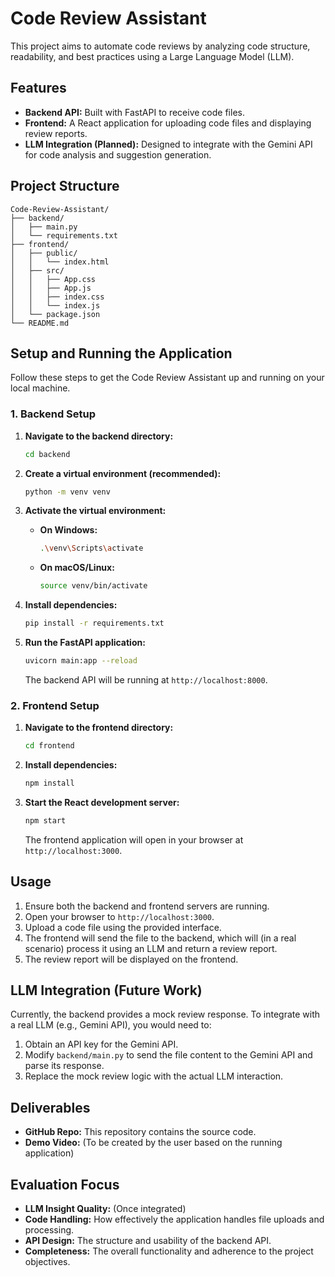 # Code Review Assistant

This project aims to automate code reviews by analyzing code structure, readability, and best practices using a Large Language Model (LLM).

## Features

*   **Backend API:** Built with FastAPI to receive code files.
*   **Frontend:** A React application for uploading code files and displaying review reports.
*   **LLM Integration (Planned):** Designed to integrate with the Gemini API for code analysis and suggestion generation.

## Project Structure

```
Code-Review-Assistant/
├── backend/
│   ├── main.py
│   └── requirements.txt
├── frontend/
│   ├── public/
│   │   └── index.html
│   ├── src/
│   │   ├── App.css
│   │   ├── App.js
│   │   ├── index.css
│   │   └── index.js
│   └── package.json
└── README.md
```

## Setup and Running the Application

Follow these steps to get the Code Review Assistant up and running on your local machine.

### 1. Backend Setup

1.  **Navigate to the backend directory:**
    ```bash
    cd backend
    ```

2.  **Create a virtual environment (recommended):**
    ```bash
    python -m venv venv
    ```

3.  **Activate the virtual environment:**
    *   **On Windows:**
        ```bash
        .\venv\Scripts\activate
        ```
    *   **On macOS/Linux:**
        ```bash
        source venv/bin/activate
        ```

4.  **Install dependencies:**
    ```bash
    pip install -r requirements.txt
    ```

5.  **Run the FastAPI application:**
    ```bash
    uvicorn main:app --reload
    ```
    The backend API will be running at `http://localhost:8000`.

### 2. Frontend Setup

1.  **Navigate to the frontend directory:**
    ```bash
    cd frontend
    ```

2.  **Install dependencies:**
    ```bash
    npm install
    ```

3.  **Start the React development server:**
    ```bash
    npm start
    ```
    The frontend application will open in your browser at `http://localhost:3000`.

## Usage

1.  Ensure both the backend and frontend servers are running.
2.  Open your browser to `http://localhost:3000`.
3.  Upload a code file using the provided interface.
4.  The frontend will send the file to the backend, which will (in a real scenario) process it using an LLM and return a review report.
5.  The review report will be displayed on the frontend.

## LLM Integration (Future Work)

Currently, the backend provides a mock review response. To integrate with a real LLM (e.g., Gemini API), you would need to:

1.  Obtain an API key for the Gemini API.
2.  Modify `backend/main.py` to send the file content to the Gemini API and parse its response.
3.  Replace the mock review logic with the actual LLM interaction.

## Deliverables

*   **GitHub Repo:** This repository contains the source code.
*   **Demo Video:** (To be created by the user based on the running application)

## Evaluation Focus

*   **LLM Insight Quality:** (Once integrated)
*   **Code Handling:** How effectively the application handles file uploads and processing.
*   **API Design:** The structure and usability of the backend API.
*   **Completeness:** The overall functionality and adherence to the project objectives.
